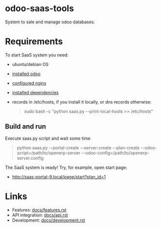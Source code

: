 odoo-saas-tools
===============

System to sale and manage odoo databases.

Requirements
============

To start SaaS system you need:

* ubuntu/debian OS
* [installed odoo](https://odoo-development.readthedocs.org/en/latest/install.html)
* [configured nginx](docs/port_80.rst) 
* [installed dependencies](docs/dependencies.rst)
* records in /etc/hosts, if you install it locally, or dns records otherwise:

    > sudo bash -c "python saas.py --print-local-hosts >> /etc/hosts"

Build and run
-------------

Execute saas.py script and wait some time

> python saas.py --portal-create --server-create --plan-create --odoo-script=/path/to/openerp-server --odoo-config=/path/to/openerp-server.config

The SaaS system is ready! Try, for example, open start page:

* http://saas-portal-9.local/page/start?plan_id=1

Links
=====

* Features: [docs/features.rst](docs/features.rst)
* API integration: [docs/api.rst](docs/api.rst)
* Development: [docs/development.rst](docs/development.rst)
